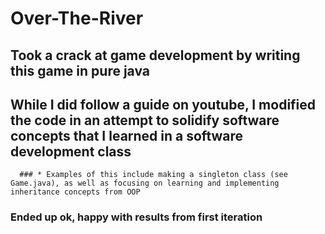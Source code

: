 # Over-The-River

## Took a crack at game development by writing this game in pure java

## While I did follow a guide on youtube, I modified the code in an attempt to solidify software concepts that I learned in a software development class 
      ### * Examples of this include making a singleton class (see Game.java), as well as focusing on learning and implementing inheritance concepts from OOP

### Ended up ok, happy with results from first iteration
